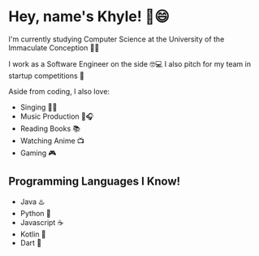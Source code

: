 # Hey, name's Khyle! 👋️😄

I'm currently studying Computer Science at the University of the Immaculate Conception 🤔📜

I work as a Software Engineer on the side 🤓💻 I also pitch for my team in startup competitions 💯

Aside from coding, I also love:
- Singing 🎤🎶
- Music Production 🎼🎧
- Reading Books 📚
- Watching Anime 📺
- Gaming 🎮

## Programming Languages I Know!
- Java ♨️
- Python 🐍
- Javascript ☕
- Kotlin 🤖
- Dart 🎯
